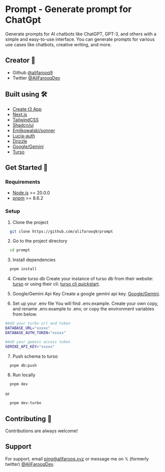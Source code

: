 # Prompt - Generate prompt for ChatGpt

Generate prompts for AI chatbots like ChatGPT, GPT-3, and others with a simple and easy-to-use interface. You can generate prompts for various use cases like chatbots, creative writing, and more.

## Creator 🫶

-   Github [@alifarooq9](https://www.github.com/alifarooq9)
-   Twitter [@AliFarooqDev](https://www.twitter.com/AliFarooqDev)

## Built using 🛠️

-   [Create t3 App](https://create.t3.gg)
-   [Next.js](https://nextjs.org)
-   [TailwindCSS](https://tailwindcss.com)
-   [Shadcn/ui](https://ui.shadcn.com)
-   [Emilkowalski/sonner](https://sonner.emilkowal.ski)
-   [Lucia-auth](https://lucia-auth.com)
-   [Drizzle](https://orm.drizzle.team)
-   [Google/Gemini](https://ai.google.dev)
-   [Turso](https://turso.tech)

## Get Started 🚀

### Requirements

-   [Node.js](https://nodejs.org/en/) >= 20.0.0
-   [pnpm](https://pnpm.io/) >= 8.6.2

### Setup

1. Clone the project

```sh
  git clone https://github.com/alifarooq9/prompt
```

2. Go to the project directory

```sh
  cd prompt
```

3. Install dependencies

```sh
  pnpm install
```

4. Create turso db
   Create your instance of turso db from their website: [turso](https://turso.tech) or using their cli: [turso cli quickstart](https://docs.turso.tech/quickstart).

5. Google/Gemini Api Key
   Create a google gemini api key. [Google/Gemini](https://ai.google.dev).

6. Set up your .env file
   You will find .env.example. Create your own copy, and rename .env.example to .env, or copy the environment variables from below.

```sh
#Add your turbo url and token
DATABASE_URL="xxxxx"
DATABASE_AUTH_TOKEN="xxxxx"

#Add your gemini access token
GEMINI_API_KEY="xxxxx"
```

7. Push schema to turso

```sh
  pnpm db:push
```

8. Run locally

```sh
  pnpm dev
```

or

```sh
  pnpm dev:turbo
```

## Contributing 🤝

Contributions are always welcome!

## Support

For support, email ping@alifarooq.xyz or message me on 𝕏 (formerly twitter) [@AliFarooqDev](https://www.twitter.com/AliFarooqDev).
